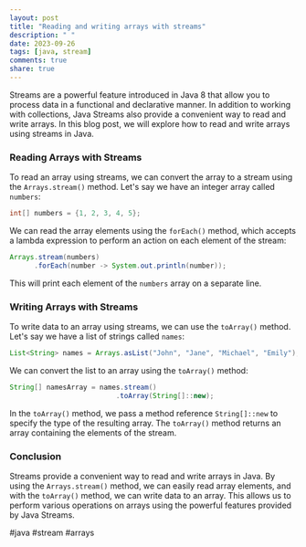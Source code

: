 ```yaml
---
layout: post
title: "Reading and writing arrays with streams"
description: " "
date: 2023-09-26
tags: [java, stream]
comments: true
share: true
---
```


Streams are a powerful feature introduced in Java 8 that allow you to process data in a functional and declarative manner. In addition to working with collections, Java Streams also provide a convenient way to read and write arrays. In this blog post, we will explore how to read and write arrays using streams in Java.

### Reading Arrays with Streams

To read an array using streams, we can convert the array to a stream using the `Arrays.stream()` method. Let's say we have an integer array called `numbers`:

```java
int[] numbers = {1, 2, 3, 4, 5};
```

We can read the array elements using the `forEach()` method, which accepts a lambda expression to perform an action on each element of the stream:

```java
Arrays.stream(numbers)
      .forEach(number -> System.out.println(number));
```

This will print each element of the `numbers` array on a separate line.

### Writing Arrays with Streams

To write data to an array using streams, we can use the `toArray()` method. Let's say we have a list of strings called `names`:

```java
List<String> names = Arrays.asList("John", "Jane", "Michael", "Emily");
```

We can convert the list to an array using the `toArray()` method:

```java
String[] namesArray = names.stream()
                          .toArray(String[]::new);
```

In the `toArray()` method, we pass a method reference `String[]::new` to specify the type of the resulting array. The `toArray()` method returns an array containing the elements of the stream.

### Conclusion

Streams provide a convenient way to read and write arrays in Java. By using the `Arrays.stream()` method, we can easily read array elements, and with the `toArray()` method, we can write data to an array. This allows us to perform various operations on arrays using the powerful features provided by Java Streams.

#java #stream #arrays